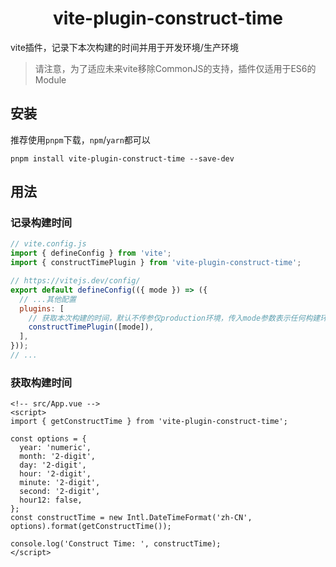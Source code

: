 <h1 align="center">vite-plugin-construct-time</h1>

vite插件，记录下本次构建的时间并用于开发环境/生产环境

> 请注意，为了适应未来vite移除CommonJS的支持，插件仅适用于ES6的Module

## 安装

推荐使用`pnpm`下载，`npm`/`yarn`都可以

```shell
pnpm install vite-plugin-construct-time --save-dev
```

## 用法
### 记录构建时间
```js
// vite.config.js
import { defineConfig } from 'vite';
import { constructTimePlugin } from 'vite-plugin-construct-time';

// https://vitejs.dev/config/
export default defineConfig(({ mode }) => ({
  // ...其他配置
  plugins: [
    // 获取本次构建的时间，默认不传参仅production环境，传入mode参数表示任何构建环境
    constructTimePlugin([mode]),
  ],
}));
// ...
```

### 获取构建时间
```vue
<!-- src/App.vue -->
<script>
import { getConstructTime } from 'vite-plugin-construct-time';

const options = {
  year: 'numeric',
  month: '2-digit',
  day: '2-digit',
  hour: '2-digit',
  minute: '2-digit',
  second: '2-digit',
  hour12: false,
};
const constructTime = new Intl.DateTimeFormat('zh-CN', options).format(getConstructTime());

console.log('Construct Time: ', constructTime);
</script>
```
